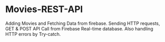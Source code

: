 # Movies-REST-API
Adding Movies and Fetching Data from firebase. Sending HTTP requests, GET &amp; POST API Call from Firebase Real-time database. Also handling HTTP errors by Try-catch.
